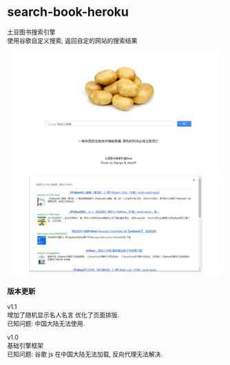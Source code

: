 # search-book-heroku
土豆图书搜索引擎<br>
使用谷歌自定义搜索, 返回自定的网站的搜索结果


![搜索引擎](https://raw.githubusercontent.com/justsweetpotato/makedown-img-store/master/search/search-3.png)
![搜索结果](https://raw.githubusercontent.com/justsweetpotato/makedown-img-store/master/search/search-4.png)



### 版本更新
v1.1<br>
增加了随机显示名人名言 优化了页面排版.<br>
已知问题: 中国大陆无法使用.

v1.0<br>
基础引擎框架<br>
已知问题: 谷歌 js 在中国大陆无法加载, 反向代理无法解决.<br>


